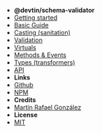 - **@devtin/schema-validator**
- [Getting started](/)
- [Basic Guide](/guide.md)
- [Casting (sanitation)](/casting.md)
- [Validation](/validation.md)
- [Virtuals](/virtuals.md)
- [Methods & Events](/methods-events.md)
- [Types (transformers)](/types.md)
- [API](/api.md)
- **Links**
- [Github](https://github.com/devtin/schema-validator)
- [NPM](https://www.npmjs.com/package/@devtin/schema-validator)
- **Credits**
- [Martín Rafael González](https://twitter.com/tin_r)
- **License**
- [MIT](https://opensource.org/licenses/MIT)
